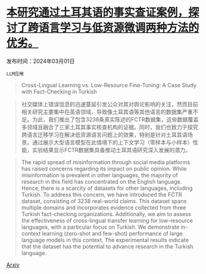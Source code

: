 # [本研究通过土耳其语的事实查证案例，探讨了跨语言学习与低资源微调两种方法的优劣。](https://arxiv.org/abs/2403.00411)

发布时间：2024年03月01日

`LLM应用`

> Cross-Lingual Learning vs. Low-Resource Fine-Tuning: A Case Study with Fact-Checking in Turkish

> 社交媒体上错误信息的迅速蔓延引发公众对其对舆论影响的关注，然而目前相关研究主要集中在英语领域，导致像土耳其语等其他语言的数据集严重不足。为此，我们推出了包含3238条真实陈述的FCTR数据集，这些数据覆盖多领域且融合了三家土耳其事实核查机构的证据。同时，我们也致力于探究跨语言迁移学习在解决低资源语言问题上的效果，特别是针对土耳其语场景。通过展示大型语言模型在此情境下的上下文学习（零样本与小样本）性能，实验结果显示FCTR数据集具备推动土耳其语研究深入发展的潜力。

> The rapid spread of misinformation through social media platforms has raised concerns regarding its impact on public opinion. While misinformation is prevalent in other languages, the majority of research in this field has concentrated on the English language. Hence, there is a scarcity of datasets for other languages, including Turkish. To address this concern, we have introduced the FCTR dataset, consisting of 3238 real-world claims. This dataset spans multiple domains and incorporates evidence collected from three Turkish fact-checking organizations. Additionally, we aim to assess the effectiveness of cross-lingual transfer learning for low-resource languages, with a particular focus on Turkish. We demonstrate in-context learning (zero-shot and few-shot) performance of large language models in this context. The experimental results indicate that the dataset has the potential to advance research in the Turkish language.

[Arxiv](https://arxiv.org/abs/2403.00411)